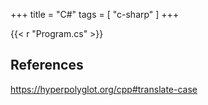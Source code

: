 +++
title = "C#"
tags = [ "c-sharp" ]
+++

{{< r "Program.cs" >}}

## References

<https://hyperpolyglot.org/cpp#translate-case>
